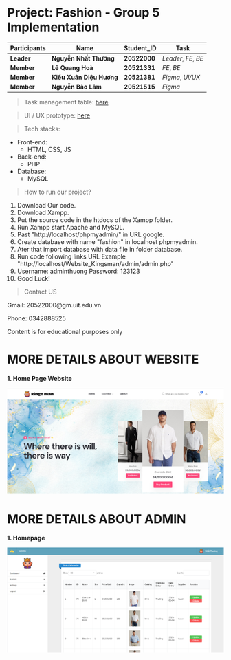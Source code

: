 # Project: Fashion - Group 5 Implementation

Participants | Name | Student_ID | Task |
--- | --- | --- | --- |
**Leader** | **Nguyễn Nhất Thưởng** | **20522000**| *Leader*, *FE*, *BE*|
**Member** | **Lê Quang Hoà** | **20521331** | *FE*, *BE*|
**Member** | **Kiều Xuân Diệu Hương**  | **20521381** | *Figma*, *UI/UX*|
**Member** | **Nguyễn Bảo Lâm** | **20521515** | *Figma*| 
 
 
> Task management table: [here](https://trello.com/invite/b/1JxH6dTT/ATTIe34f268745834a8f77f264f9fd1db14fE4D60B1C/system-management-design)


> UI / UX prototype: [here](https://www.figma.com/file/hP8yLSFgwHDQFOx6kgKqUI/Fashion-Web-UI%2FUX?node-id=0%3A1&t=pNkmhqDvo2T8ANsl-1) 



>Tech stacks:

* Front-end: 
  - HTML, CSS, JS
* Back-end: 
  - PHP
* Database: 
  - MySQL
>How to run our project?
1. Download Our code.
2. Download Xampp.
3. Put the source code in the htdocs of the Xampp folder.
3. Run Xampp start Apache and MySQL.
4. Past "http://localhost/phpmyadmin/" in URL google.
5. Create database with name "fashion" in localhost phpmyadmin.
6. Ater that import database with data file in folder database.
7. Run code following links URL Example "http://localhost/Website_Kingsman/admin/admin.php"
8. Username: adminthuong Password: 123123
8. Good Luck!

>Contact US
<p>Gmail: 20522000@gm.uit.edu.vn</p>
<p>Phone: 0342888525</p>
<p>Content is for educational purposes only</p>

# MORE DETAILS ABOUT WEBSITE
**1. Home Page Website**

![alt text](./img_detail_git/homepage.png)

<!-- **2. Detail Product**

![alt text](./img_detail_git/details_product.png)

**3. Cart**

![alt text](./img_detail_git/cart.png)

**4. Bill Information**

![alt text](./img_detail_git/infor_bill.png)

**5. Print Invoice**

![alt text](./img_detail_git/invoice.png)

**6. Login**

![alt text](./img_detail_git/login_website.png) -->

# MORE DETAILS ABOUT ADMIN

**1. Homepage**

![alt text](./img_detail_git/admin.png)

<!-- **2. Insert Data**

![alt text](./img_detail_git/insert_data.png)

**3. Login**

![alt text](./img_detail_git/login_admin.png) -->
